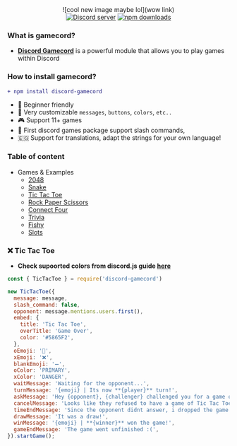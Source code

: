 <div align="center">
![cool new image maybe lol](wow link)
</br>
<a href="https://discord.gg/invite/GaczkwfgV9"><img src="https://img.shields.io/discord/800631529351938089?style=for-the-badge&color=5865F2&logo=discord&logoColor=white&label=Aniket" alt="Discord server" /></a>
    <a href="https://www.npmjs.com/package/discord-gamecord"><img src="https://img.shields.io/npm/dt/discord-gamecord.svg?maxAge=3600&color=CC3534&style=for-the-badge&logo=npm" alt="npm downloads" /></a>
</div>

### What is gamecord?
- [**Discord Gamecord**](https://discord.gg/invite/GaczkwfgV9) is a powerful module that allows you to play games within Discord

### How to install gamecord?
```diff
+ npm install discord-gamecord
````

- 🤩 Beginner friendly
- 🎨 Very customizable `messages`, `buttons`, `colors`, `etc..`
- 🎮 Support 11+ games
- 📎 First discord games package support slash commands,
- 🇪🇬 Support for translations, adapt the strings for your own language!

### Table of content
- Games & Examples
  - [2048](#2048)
  - [Snake](#snake)
  - [Tic Tac Toe](#tictactoe)
  - [Rock Paper Scissors](#rockpaperscissors-)
  - [Connect Four](#connectfour-)
  - [Trivia](#trivia-)
  - [Fishy](#fishy-)
  - [Slots](#slots)


### ❌ Tic Tac Toe
- **Check supoorted colors from discord.js guide [here]()**
```js
const { TicTacToe } = require('discord-gamecord')

new TicTacToe({
  message: message,
  slash_command: false,
  opponent: message.mentions.users.first(),
  embed: {
    title: 'Tic Tac Toe',
    overTitle: 'Game Over',
    color: '#5865F2',
  },
  oEmoji: '🔵',
  xEmoji: '❌',
  blankEmoji: '➖',
  oColor: 'PRIMARY',
  xColor: 'DANGER',
  waitMessage: 'Waiting for the opponent...',
  turnMessage: '{emoji} | Its now **{player}** turn!',
  askMessage: 'Hey {opponent}, {challenger} challenged you for a game of Tic Tac Toe!',
  cancelMessage: 'Looks like they refused to have a game of Tic Tac Toe. \:(',
  timeEndMessage: 'Since the opponent didnt answer, i dropped the game!',
  drawMessage: 'It was a draw!',
  winMessage: '{emoji} | **{winner}** won the game!',
  gameEndMessage: 'The game went unfinished :(',
}).startGame();
```
